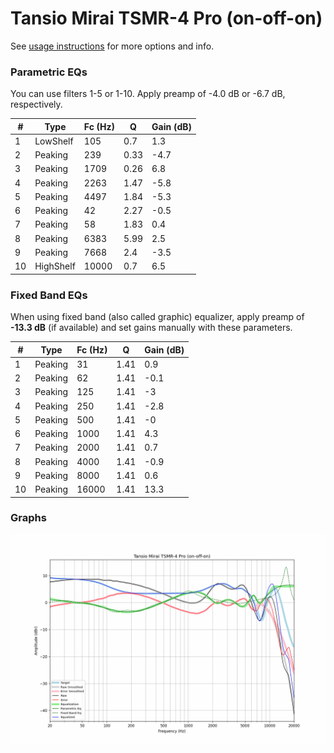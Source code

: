 # Tansio Mirai TSMR-4 Pro (on-off-on)
See [usage instructions](https://github.com/jaakkopasanen/AutoEq#usage) for more options and info.

### Parametric EQs
You can use filters 1-5 or 1-10. Apply preamp of -4.0 dB or -6.7 dB, respectively.

|   # | Type      |   Fc (Hz) |    Q |   Gain (dB) |
|-----|-----------|-----------|------|-------------|
|   1 | LowShelf  |       105 | 0.7  |         1.3 |
|   2 | Peaking   |       239 | 0.33 |        -4.7 |
|   3 | Peaking   |      1709 | 0.26 |         6.8 |
|   4 | Peaking   |      2263 | 1.47 |        -5.8 |
|   5 | Peaking   |      4497 | 1.84 |        -5.3 |
|   6 | Peaking   |        42 | 2.27 |        -0.5 |
|   7 | Peaking   |        58 | 1.83 |         0.4 |
|   8 | Peaking   |      6383 | 5.99 |         2.5 |
|   9 | Peaking   |      7668 | 2.4  |        -3.5 |
|  10 | HighShelf |     10000 | 0.7  |         6.5 |

### Fixed Band EQs
When using fixed band (also called graphic) equalizer, apply preamp of **-13.3 dB** (if available) and set gains manually with these parameters.

|   # | Type    |   Fc (Hz) |    Q |   Gain (dB) |
|-----|---------|-----------|------|-------------|
|   1 | Peaking |        31 | 1.41 |         0.9 |
|   2 | Peaking |        62 | 1.41 |        -0.1 |
|   3 | Peaking |       125 | 1.41 |        -3   |
|   4 | Peaking |       250 | 1.41 |        -2.8 |
|   5 | Peaking |       500 | 1.41 |        -0   |
|   6 | Peaking |      1000 | 1.41 |         4.3 |
|   7 | Peaking |      2000 | 1.41 |         0.7 |
|   8 | Peaking |      4000 | 1.41 |        -0.9 |
|   9 | Peaking |      8000 | 1.41 |         0.6 |
|  10 | Peaking |     16000 | 1.41 |        13.3 |

### Graphs
![](./Tansio%20Mirai%20TSMR-4%20Pro%20(on-off-on).png)
